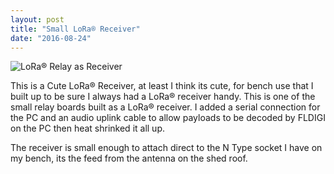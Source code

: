 ```yaml
---
layout: post
title: "Small LoRa® Receiver"
date: "2016-08-24"
---
```


![LoRa® Relay as Receiver](/images/LoRa®-Relay-as-Receiver_thumb.jpg "LoRa® Relay as Receiver")

This is a Cute LoRa® Receiver, at least I think its cute, for bench use that I built up to be sure I always had a LoRa® receiver handy. This is one of the small relay boards built as a LoRa® receiver. I added a serial connection for the PC and an audio uplink cable to allow payloads to be decoded by FLDIGI on the PC then heat shrinked it all up.

The receiver is small enough to attach direct to the N Type socket I have on my bench, its the feed from the antenna on the shed roof.
